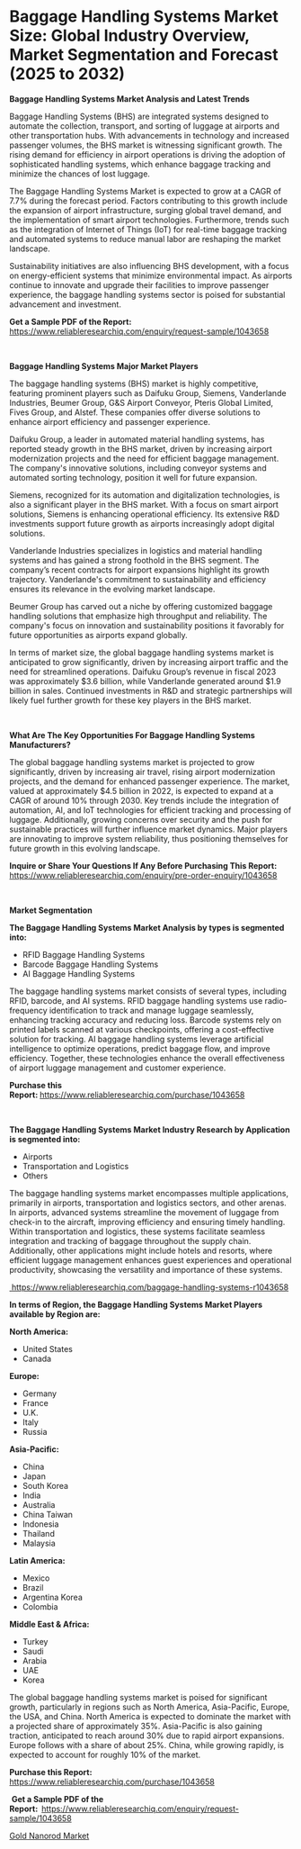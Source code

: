 <p><h1>Baggage Handling Systems Market Size: Global Industry Overview, Market Segmentation and Forecast (2025 to 2032)</h1></p><p><strong>Baggage Handling Systems Market Analysis and Latest Trends</strong></p>
<p><p>Baggage Handling Systems (BHS) are integrated systems designed to automate the collection, transport, and sorting of luggage at airports and other transportation hubs. With advancements in technology and increased passenger volumes, the BHS market is witnessing significant growth. The rising demand for efficiency in airport operations is driving the adoption of sophisticated handling systems, which enhance baggage tracking and minimize the chances of lost luggage.</p><p>The Baggage Handling Systems Market is expected to grow at a CAGR of 7.7% during the forecast period. Factors contributing to this growth include the expansion of airport infrastructure, surging global travel demand, and the implementation of smart airport technologies. Furthermore, trends such as the integration of Internet of Things (IoT) for real-time baggage tracking and automated systems to reduce manual labor are reshaping the market landscape. </p><p>Sustainability initiatives are also influencing BHS development, with a focus on energy-efficient systems that minimize environmental impact. As airports continue to innovate and upgrade their facilities to improve passenger experience, the baggage handling systems sector is poised for substantial advancement and investment.</p></p>
<p><strong>Get a Sample PDF of the Report:&nbsp;</strong> <a href="https://www.reliableresearchiq.com/enquiry/request-sample/1043658?utm_campaign=3026&utm_medium=2&utm_source=Github&utm_content=ia&utm_term=07042025&utm_id=baggage-handling-systems">https://www.reliableresearchiq.com/enquiry/request-sample/1043658</a></p>
<p>&nbsp;</p>
<p><strong>Baggage Handling Systems Major Market Players</strong></p>
<p><p>The baggage handling systems (BHS) market is highly competitive, featuring prominent players such as Daifuku Group, Siemens, Vanderlande Industries, Beumer Group, G&S Airport Conveyor, Pteris Global Limited, Fives Group, and Alstef. These companies offer diverse solutions to enhance airport efficiency and passenger experience.</p><p>Daifuku Group, a leader in automated material handling systems, has reported steady growth in the BHS market, driven by increasing airport modernization projects and the need for efficient baggage management. The company's innovative solutions, including conveyor systems and automated sorting technology, position it well for future expansion.</p><p>Siemens, recognized for its automation and digitalization technologies, is also a significant player in the BHS market. With a focus on smart airport solutions, Siemens is enhancing operational efficiency. Its extensive R&D investments support future growth as airports increasingly adopt digital solutions.</p><p>Vanderlande Industries specializes in logistics and material handling systems and has gained a strong foothold in the BHS segment. The company’s recent contracts for airport expansions highlight its growth trajectory. Vanderlande's commitment to sustainability and efficiency ensures its relevance in the evolving market landscape.</p><p>Beumer Group has carved out a niche by offering customized baggage handling solutions that emphasize high throughput and reliability. The company's focus on innovation and sustainability positions it favorably for future opportunities as airports expand globally.</p><p>In terms of market size, the global baggage handling systems market is anticipated to grow significantly, driven by increasing airport traffic and the need for streamlined operations. Daifuku Group’s revenue in fiscal 2023 was approximately $3.6 billion, while Vanderlande generated around $1.9 billion in sales. Continued investments in R&D and strategic partnerships will likely fuel further growth for these key players in the BHS market.</p></p>
<p>&nbsp;</p>
<p><strong>What Are The Key Opportunities For Baggage Handling Systems Manufacturers?</strong></p>
<p><p>The global baggage handling systems market is projected to grow significantly, driven by increasing air travel, rising airport modernization projects, and the demand for enhanced passenger experience. The market, valued at approximately $4.5 billion in 2022, is expected to expand at a CAGR of around 10% through 2030. Key trends include the integration of automation, AI, and IoT technologies for efficient tracking and processing of luggage. Additionally, growing concerns over security and the push for sustainable practices will further influence market dynamics. Major players are innovating to improve system reliability, thus positioning themselves for future growth in this evolving landscape.</p></p>
<p><strong>Inquire or Share Your Questions If Any Before Purchasing This Report:</strong> <a href="https://www.reliableresearchiq.com/enquiry/pre-order-enquiry/1043658?utm_campaign=3026&utm_medium=2&utm_source=Github&utm_content=ia&utm_term=07042025&utm_id=baggage-handling-systems">https://www.reliableresearchiq.com/enquiry/pre-order-enquiry/1043658</a></p>
<p>&nbsp;</p>
<p><strong>Market Segmentation</strong></p>
<p><strong>The Baggage Handling Systems Market Analysis by types is segmented into:</strong></p>
<p><ul><li>RFID Baggage Handling Systems</li><li>Barcode Baggage Handling Systems</li><li>AI Baggage Handling Systems</li></ul></p>
<p><p>The baggage handling systems market consists of several types, including RFID, barcode, and AI systems. RFID baggage handling systems use radio-frequency identification to track and manage luggage seamlessly, enhancing tracking accuracy and reducing loss. Barcode systems rely on printed labels scanned at various checkpoints, offering a cost-effective solution for tracking. AI baggage handling systems leverage artificial intelligence to optimize operations, predict baggage flow, and improve efficiency. Together, these technologies enhance the overall effectiveness of airport luggage management and customer experience.</p></p>
<p><strong>Purchase this Report:&nbsp;</strong><a href="https://www.reliableresearchiq.com/purchase/1043658?utm_campaign=3026&utm_medium=2&utm_source=Github&utm_content=ia&utm_term=07042025&utm_id=baggage-handling-systems">https://www.reliableresearchiq.com/purchase/1043658</a></p>
<p>&nbsp;</p>
<p><strong>The Baggage Handling Systems Market Industry Research by Application is segmented into:</strong></p>
<p><ul><li>Airports</li><li>Transportation and Logistics</li><li>Others</li></ul></p>
<p><p>The baggage handling systems market encompasses multiple applications, primarily in airports, transportation and logistics sectors, and other arenas. In airports, advanced systems streamline the movement of luggage from check-in to the aircraft, improving efficiency and ensuring timely handling. Within transportation and logistics, these systems facilitate seamless integration and tracking of baggage throughout the supply chain. Additionally, other applications might include hotels and resorts, where efficient luggage management enhances guest experiences and operational productivity, showcasing the versatility and importance of these systems.</p></p>
<p><a href="https://www.reliableresearchiq.com/baggage-handling-systems-r1043658?utm_campaign=3026&utm_medium=2&utm_source=Github&utm_content=ia&utm_term=07042025&utm_id=baggage-handling-systems">&nbsp;https://www.reliableresearchiq.com/baggage-handling-systems-r1043658</a></p>
<p><strong>In terms of Region, the Baggage Handling Systems Market Players available by Region are:</strong></p>
<p>
    <p> <strong> North America: </strong>
        <ul>
            <li>United States</li>
            <li>Canada</li>
        </ul>
        </p> 
    <p> <strong> Europe: </strong>
        <ul>
            <li>Germany</li>
            <li>France</li>
            <li>U.K.</li>
            <li>Italy</li>
            <li>Russia</li>
        </ul>
        </p> 
    <p> <strong> Asia-Pacific: </strong>
        <ul>
            <li>China</li>
            <li>Japan</li>
            <li>South Korea</li>
            <li>India</li>
            <li>Australia</li>
            <li>China Taiwan</li>
            <li>Indonesia</li>
            <li>Thailand</li>
            <li>Malaysia</li>
        </ul>
        </p> 
    <p> <strong> Latin America: </strong>
        <ul>
            <li>Mexico</li>
            <li>Brazil</li>
            <li>Argentina Korea</li>
            <li>Colombia</li>
        </ul>
        </p> 
    <p> <strong> Middle East & Africa: </strong>
        <ul>
            <li>Turkey</li>
            <li>Saudi</li>
            <li>Arabia</li>
            <li>UAE</li>
            <li>Korea</li>
        </ul>
    </p>
    </p>
<p><p>The global baggage handling systems market is poised for significant growth, particularly in regions such as North America, Asia-Pacific, Europe, the USA, and China. North America is expected to dominate the market with a projected share of approximately 35%. Asia-Pacific is also gaining traction, anticipated to reach around 30% due to rapid airport expansions. Europe follows with a share of about 25%. China, while growing rapidly, is expected to account for roughly 10% of the market.</p></p>
<p><strong>Purchase this Report: </strong><a href="https://www.reliableresearchiq.com/purchase/1043658?utm_campaign=3026&utm_medium=2&utm_source=Github&utm_content=ia&utm_term=07042025&utm_id=baggage-handling-systems">https://www.reliableresearchiq.com/purchase/1043658</a></p>
<p>&nbsp;<strong>Get a Sample PDF of the Report:&nbsp;&nbsp;</strong><a href="https://www.reliableresearchiq.com/enquiry/request-sample/1043658?utm_campaign=3026&utm_medium=2&utm_source=Github&utm_content=ia&utm_term=07042025&utm_id=baggage-handling-systems">https://www.reliableresearchiq.com/enquiry/request-sample/1043658</a></p>
<p><strong></strong></p>
<p><p><a href="https://github.com/briandahm87/Market-Research-Report-List-1/blob/main/gold-nanorod-market.md?utm_campaign=3026&utm_medium=2&utm_source=Github&utm_content=ia&utm_term=07042025&utm_id=baggage-handling-systems">Gold Nanorod Market</a></p></p>